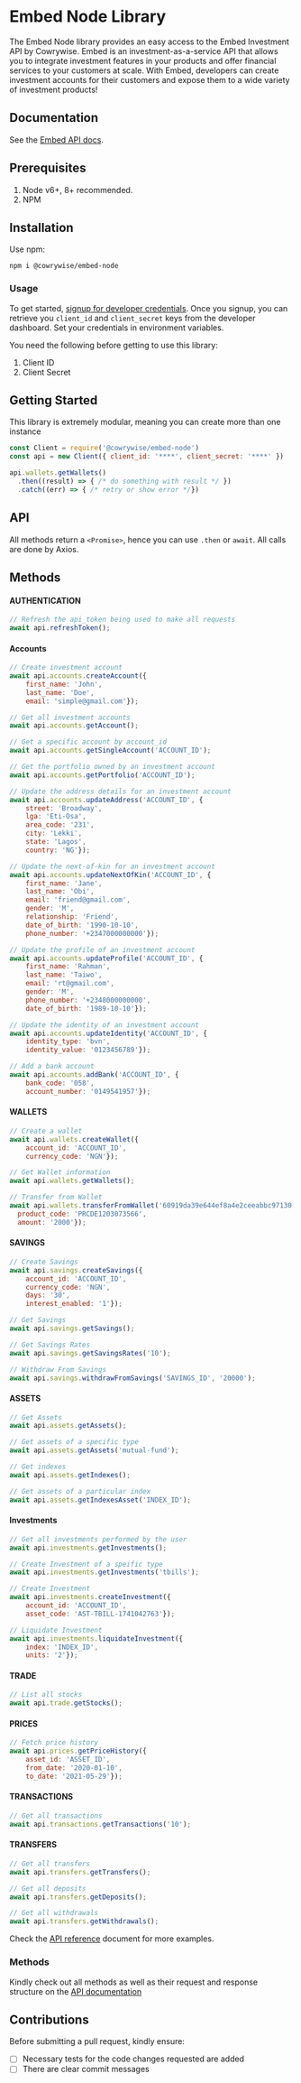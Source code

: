 # Embed Node Library
The Embed Node library provides an easy access to the Embed Investment API by Cowrywise. Embed is an investment-as-a-service API that allows you to integrate investment features in your products and offer financial services to your customers at scale. With Embed, developers can create investment accounts for their customers and expose them to a wide variety of investment products!


## Documentation
See the [Embed API docs](https://developers.cowrywise.com).


## Prerequisites
1. Node v6+, 8+ recommended.
2. NPM

## Installation
Use npm:
```
npm i @cowrywise/embed-node
```

### Usage


To get started, [signup for developer credentials](https://cowrywise.com/embed). Once you signup, you can retrieve
you `client_id` and `client_secret` keys from the developer dashboard. Set your credentials in environment variables. 


You need the following before getting to use this library:
1. Client ID
2. Client Secret

## Getting Started
This library is extremely modular, meaning you can create more than one instance
````js
const Client = require('@cowrywise/embed-node')
const api = new Client({ client_id: '****', client_secret: '****' })

api.wallets.getWallets()
  .then((result) => { /* do something with result */ })
  .catch((err) => { /* retry or show error */})
````


## API

All methods return a `<Promise>`, hence you can use `.then` or `await`.
All calls are done by Axios.

## Methods

#### AUTHENTICATION
```js
// Refresh the api_token being used to make all requests
await api.refreshToken();
```

#### Accounts
```js
// Create investment account
await api.accounts.createAccount({
    first_name: 'John', 
    last_name: 'Doe', 
    email: 'simple@gmail.com'});

// Get all investment accounts
await api.accounts.getAccount();

// Get a specific account by account_id
await api.accounts.getSingleAccount('ACCOUNT_ID');

// Get the portfolio owned by an investment account
await api.accounts.getPortfolio('ACCOUNT_ID');

// Update the address details for an investment account
await api.accounts.updateAddress('ACCOUNT_ID', {
    street: 'Broadway', 
    lga: 'Eti-Osa', 
    area_code: '231', 
    city: 'Lekki', 
    state: 'Lagos', 
    country: 'NG'});

// Update the next-of-kin for an investment account
await api.accounts.updateNextOfKin('ACCOUNT_ID', {
    first_name: 'Jane',
    last_name: 'Obi',
    email: 'friend@gmail.com',
    gender: 'M',
    relationship: 'Friend',
    date_of_birth: '1990-10-10',
    phone_number: '+2347000000000'});

// Update the profile of an investment account
await api.accounts.updateProfile('ACCOUNT_ID', {
    first_name: 'Rahman',
    last_name: 'Taiwo',
    email: 'rt@gmail.com',
    gender: 'M',
    phone_number: '+2348000000000',
    date_of_birth: '1989-10-10'});

// Update the identity of an investment account
await api.accounts.updateIdentity('ACCOUNT_ID', {
    identity_type: 'bvn',
    identity_value: '0123456789'});

// Add a bank account
await api.accounts.addBank('ACCOUNT_ID', {
    bank_code: '058',
    account_number: '0149541957'});
```

#### WALLETS
```js
// Create a wallet
await api.wallets.createWallet({
    account_id: 'ACCOUNT_ID',
    currency_code: 'NGN'});

// Get Wallet information
await api.wallets.getWallets();

// Transfer from Wallet
await api.wallets.transferFromWallet('60919da39e644ef8a4e2ceeabbc97130', {
  product_code: 'PRCDE1203073566',
  amount: '2000'});
```

#### SAVINGS
```js
// Create Savings
await api.savings.createSavings({
    account_id: 'ACCOUNT_ID',
    currency_code: 'NGN',
    days: '30',
    interest_enabled: '1'});

// Get Savings
await api.savings.getSavings();

// Get Savings Rates
await api.savings.getSavingsRates('10');

// Withdraw From Savings
await api.savings.withdrawFromSavings('SAVINGS_ID', '20000');
```

#### ASSETS
```js
// Get Assets
await api.assets.getAssets();

// Get assets of a specific type
await api.assets.getAssets('mutual-fund');

// Get indexes
await api.assets.getIndexes();

// Get assets of a particular index
await api.assets.getIndexesAsset('INDEX_ID');
```

#### Investments
```js
// Get all investments performed by the user
await api.investments.getInvestments();

// Create Investment of a speific type
await api.investments.getInvestments('tbills');

// Create Investment
await api.investments.createInvestment({
    account_id: 'ACCOUNT_ID',
    asset_code: 'AST-TBILL-1741042763'});

// Liquidate Investment
await api.investments.liquidateInvestment({
    index: 'INDEX_ID',
    units: '2'});
```

#### TRADE
```js
// List all stocks
await api.trade.getStocks();
```

#### PRICES
```js
// Fetch price history
await api.prices.getPriceHistory({
    asset_id: 'ASSET_ID',
    from_date: '2020-01-10',
    to_date: '2021-05-29'});
```

#### TRANSACTIONS
```js
// Get all transactions
await api.transactions.getTransactions('10');
```

#### TRANSFERS
```js
// Get all transfers
await api.transfers.getTransfers();

// Get all deposits
await api.transfers.getDeposits();

// Get all withdrawals
await api.transfers.getWithdrawals();
```


Check the [API reference](https://developers.cowrywise.com/reference) document for more examples.


### Methods
Kindly check out all methods as well as their request and response structure on the [API documentation](https://developers.cowrywise.com)



## Contributions

Before submitting a pull request, kindly ensure:
- [ ] Necessary tests for the code changes requested are added
- [ ] There are clear commit messages
